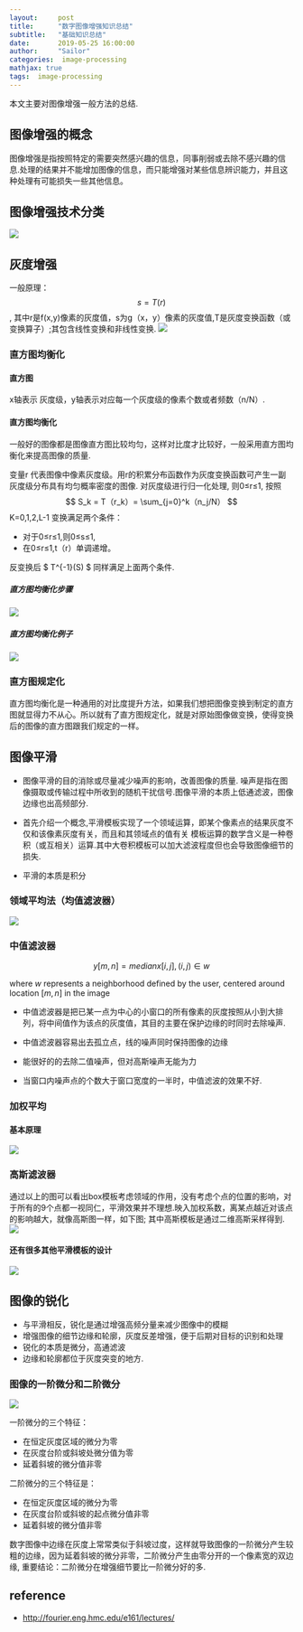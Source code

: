 ```yaml
---
layout:     post
title:      "数字图像增强知识总结"
subtitle:   "基础知识总结"
date:       2019-05-25 16:00:00
author:     "Sailor"
categories:  image-processing
mathjax: true
tags:  image-processing
---
```


本文主要对图像增强一般方法的总结.

<!-- more -->

## 图像增强的概念
图像增强是指按照特定的需要突然感兴趣的信息，同事削弱或去除不感兴趣的信息.处理的结果并不能增加图像的信息，而只能增强对某些信息辨识能力，并且这种处理有可能损失一些其他信息。

## 图像增强技术分类
![](https://sailorlou.github.io/image/image_boundary/imageenhancement.png)

## 灰度增强
一般原理：
      $$ s= T(r) $$,
其中r是f(x,y)像素的灰度值，s为g（x，y）像素的灰度值,T是灰度变换函数（或变换算子）;其包含线性变换和非线性变换.
![](https://sailorlou.github.io/image/image_boundary/huidubianhuan.png)

### 直方图均衡化

#### 直方图
x轴表示 灰度级，y轴表示对应每一个灰度级的像素个数或者频数（n/N）.

#### 直方图均衡化
一般好的图像都是图像直方图比较均匀，这样对比度才比较好，一般采用直方图均衡化来提高图像的质量.

变量r 代表图像中像素灰度级。用r的积累分布函数作为灰度变换函数可产生一副灰度级分布具有均匀概率密度的图像.
对灰度级进行归一化处理, 则0≤r≤1, 按照
 $$ S_k = T（r_k）= \sum_{j=0}^k（n_j/N） $$ K=0,1,2,L-1
 变换满足两个条件：
- 对于0≤r≤1,则0≤s≤1,
- 在0≤r≤1,t（r）单调递增。

反变换后 $ T^{-1}(S) $ 同样满足上面两个条件.

##### 直方图均衡化步骤
![](https://sailorlou.github.io/image/image_boundary/zhifangtu.PNG)
##### 直方图均衡化例子
![](https://sailorlou.github.io/image/image_boundary/zhifangtulizi.PNG)
### 直方图规定化
直方图均衡化是一种通用的对比度提升方法，如果我们想把图像变换到制定的直方图就显得力不从心。所以就有了直方图规定化，就是对原始图像做变换，使得变换后的图像的直方图跟我们规定的一样。

## 图像平滑
- 图像平滑的目的消除或尽量减少噪声的影响，改善图像的质量.
噪声是指在图像摄取或传输过程中所收到的随机干扰信号.图像平滑的本质上低通滤波，图像边缘也出高频部分.

- 首先介绍一个概念,平滑模板实现了一个领域运算，即某个像素点的结果灰度不仅和该像素灰度有关，而且和其领域点的值有关
模板运算的数学含义是一种卷积（或互相关）运算.其中大卷积模板可以加大滤波程度但也会导致图像细节的损失.
- 平滑的本质是积分

### 领域平均法（均值滤波器）
![](https://sailorlou.github.io/image/image_boundary/lingyupinghua.PNG)
### 中值滤波器
$$ y[m,n] = median{x[i,j],(i,j)∈w} $$

where $w$ represents a neighborhood defined by the user, centered around location $[m,n]$ in the image

- 中值滤波器是把已某一点为中心的小窗口的所有像素的灰度按照从小到大排列，将中间值作为该点的灰度值，其目的主要在保护边缘的时同时去除噪声.

- 中值滤波器容易出去孤立点，线的噪声同时保持图像的边缘
- 能很好的的去除二值噪声，但对高斯噪声无能为力
- 当窗口内噪声点的个数大于窗口宽度的一半时，中值滤波的效果不好.

### 加权平均
#### 基本原理
![](https://sailorlou.github.io/image/image_boundary/jiaquanpingjun.PNG)

### 高斯滤波器
通过以上的图可以看出box模板考虑领域的作用，没有考虑个点的位置的影响，对于所有的9个点都一视同仁，平滑效果并不理想.映入加权系数，离某点越近对该点的影响越大，就像高斯图一样，如下图;
其中高斯模板是通过二维高斯采样得到.
![](https://sailorlou.github.io/image/image_boundary/gaosilvbo.PNG)

#### 还有很多其他平滑模板的设计
![](https://sailorlou.github.io/image/image_boundary/qitamoban.PNG)


## 图像的锐化
- 与平滑相反，锐化是通过增强高频分量来减少图像中的模糊
- 增强图像的细节边缘和轮廓，灰度反差增强，便于后期对目标的识别和处理
- 锐化的本质是微分，高通滤波
- 边缘和轮廓都位于灰度突变的地方.

### 图像的一阶微分和二阶微分
![](https://sailorlou.github.io/image/image_boundary/weifen.PNG)

一阶微分的三个特征：
- 在恒定灰度区域的微分为零
- 在灰度台阶或斜坡处微分值为零
- 延着斜坡的微分值非零

二阶微分的三个特征是：
- 在恒定灰度区域的微分为零
- 在灰度台阶或斜坡的起点微分值非零
- 延着斜坡的微分值非零

数字图像中边缘在灰度上常常类似于斜坡过度，这样就导致图像的一阶微分产生较粗的边缘，因为延着斜坡的微分非零，二阶微分产生由零分开的一个像素宽的双边缘,
重要结论：二阶微分在增强细节要比一阶微分好的多.



## reference
- http://fourier.eng.hmc.edu/e161/lectures/

